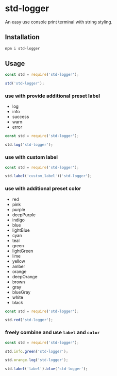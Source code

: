 # std-logger

An easy use console print terminal with string styling.

## Installation

```bash
npm i std-logger
```

## Usage

```javascript
const std = require('std-logger');

std('std-logger');
```

### use with provide additional preset label

* log
* info
* success
* warn
* error

```javascript
const std = require('std-logger');

std.log('std-logger');
```

### use with custom label

```javascript
const std = require('std-logger');

std.label('custom_label')('std-logger');
```

### use with additional preset color

* red
* pink
* purple
* deepPurple
* indigo
* blue
* lightBlue
* cyan
* teal
* green
* lightGreen
* lime
* yellow
* amber
* orange
* deepOrange
* brown
* gray
* blueGray
* white
* black

```javascript
const std = require('std-logger');

std.red('std-logger');
```

### freely combine and use `label` and `color`

```javascript
const std = require('std-logger');

std.info.green('std-logger');

std.orange.log('std-logger');

std.label('label').blue('std-logger');
```